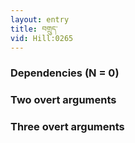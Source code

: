 ```yaml
---
layout: entry
title: བགྲུད་
vid: Hill:0265
---
```

### Dependencies (N = 0)


### Two overt arguments


### Three overt arguments
